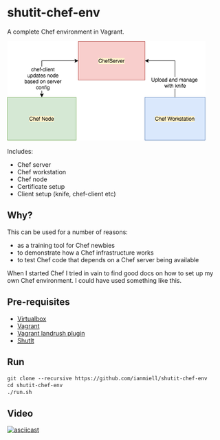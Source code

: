 # shutit-chef-env

A complete Chef environment in Vagrant. 

![ShutIt Chef Env](https://raw.githubusercontent.com/ianmiell/shutit-chef-env/master/shutit-chef-env-1.png)

Includes:

- Chef server
- Chef workstation
- Chef node
- Certificate setup
- Client setup (knife, chef-client etc)

## Why?

This can be used for a number of reasons:

- as a training tool for Chef newbies
- to demonstrate how a Chef infrastructure works
- to test Chef code that depends on a Chef server being available

When I started Chef I tried in vain to find good docs on how to set up my own Chef environment. I could have used something like this.


## Pre-requisites

- [Virtualbox](https://www.virtualbox.org/wiki/Downloads)
- [Vagrant](https://www.vagrantup.com)
- [Vagrant landrush plugin](https://github.com/vagrant-landrush/landrush#installation)
- [ShutIt](https://ianmiell.github.io/shutit)

## Run

```
git clone --recursive https://github.com/ianmiell/shutit-chef-env
cd shutit-chef-env
./run.sh
```


## Video

[![asciicast](https://asciinema.org/a/hkos3EPsTscvN5y7FJnfOliXA.png)](https://asciinema.org/a/hkos3EPsTscvN5y7FJnfOliXA)
